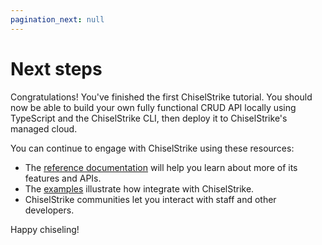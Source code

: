 ```yaml
---
pagination_next: null
---
```


# Next steps

Congratulations! You've finished the first ChiselStrike tutorial. You should now
be able to build your own fully functional CRUD API locally using TypeScript and
the ChiselStrike CLI, then deploy it to ChiselStrike's managed cloud.

You can continue to engage with ChiselStrike using these resources:

- The [reference documentation][1] will help you learn about more of its
  features and APIs.
- The [examples][2] illustrate how integrate with ChiselStrike.
- ChiselStrike communities let you interact with staff and other developers.

Happy chiseling!

[1]: /reference/
[2]: /examples/
